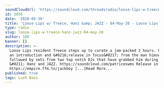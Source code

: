 ```yaml
---
soundCloudUrl: 'https://soundcloud.com/threadsradio/loose-lips-w-treece-hanz-jazz-04-may-20'
id: 3856
date: '2020-05-30'
title: 'Loose Lips w/ Treece, Hanz &amp; JAZZ - 04-May-20 - Loose Lips'
type: radio
slug: loose-lips-w-treece-hanz-jazz-04-may-20
author: 100
banner: []
description: >-
  Loose Lips resident Treece steps up to curate a jam-packed 2 hours. Featuring
  an introduction and &#8216;release in focus&#8217; from the man himself,
  followed by sets from two top notch DJs that have grabbed him during lockdown
  &#8211; Hanz and JAZZ. https://soundcloud.com/patriceswms Release in focus =
  https://empire.ffm.to/jackboy [...]Read More...
published: true
tags: Lush Bass
---
```

